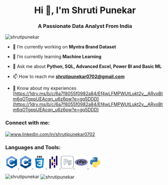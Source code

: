 <h1 align="center">Hi 👋, I'm Shruti Punekar</h1>
<h3 align="center">A Passionate Data Analyst From India</h3>

<p align="left"> <img src="https://komarev.com/ghpvc/?username=shrutipunekar&label=Profile%20views&color=0e75b6&style=flat" alt="shrutipunekar" /> </p>

- 🔭 I’m currently working on **Myntra Brand Dataset**

- 🌱 I’m currently learning **Machine Learning**

- 💬 Ask me about **Python, SQL, Advanced Excel, Power BI and Basic ML**

- 📫 How to reach me **shrutipunekar0702@gmail.com**

- 📄 Know about my experiences [https://1drv.ms/b/c/6a7f8055f0982a84/Ef4wLFMPWUtLukt2y__ARvoBtm6qOTgppUEAcqn_u6z6pw?e=gq5DDD](https://1drv.ms/b/c/6a7f8055f0982a84/Ef4wLFMPWUtLukt2y__ARvoBtm6qOTgppUEAcqn_u6z6pw?e=gq5DDD)

<h3 align="left">Connect with me:</h3>
<p align="left">
<a href="https://linkedin.com/in/www.linkedin.com/in/shrutipunekar0702" target="blank"><img align="center" src="https://raw.githubusercontent.com/rahuldkjain/github-profile-readme-generator/master/src/images/icons/Social/linked-in-alt.svg" alt="www.linkedin.com/in/shrutipunekar0702" height="30" width="40" /></a>
</p>

<h3 align="left">Languages and Tools:</h3>
<p align="left"> <a href="https://www.cprogramming.com/" target="_blank" rel="noreferrer"> <img src="https://raw.githubusercontent.com/devicons/devicon/master/icons/c/c-original.svg" alt="c" width="40" height="40"/> </a> <a href="https://www.w3schools.com/cpp/" target="_blank" rel="noreferrer"> <img src="https://raw.githubusercontent.com/devicons/devicon/master/icons/cplusplus/cplusplus-original.svg" alt="cplusplus" width="40" height="40"/> </a> <a href="https://www.w3schools.com/css/" target="_blank" rel="noreferrer"> <img src="https://raw.githubusercontent.com/devicons/devicon/master/icons/css3/css3-original-wordmark.svg" alt="css3" width="40" height="40"/> </a> <a href="https://pandas.pydata.org/" target="_blank" rel="noreferrer"> <img src="https://raw.githubusercontent.com/devicons/devicon/2ae2a900d2f041da66e950e4d48052658d850630/icons/pandas/pandas-original.svg" alt="pandas" width="40" height="40"/> </a> <a href="https://www.photoshop.com/en" target="_blank" rel="noreferrer"> <img src="https://raw.githubusercontent.com/devicons/devicon/master/icons/photoshop/photoshop-line.svg" alt="photoshop" width="40" height="40"/> </a> <a href="https://www.php.net" target="_blank" rel="noreferrer"> <img src="https://raw.githubusercontent.com/devicons/devicon/master/icons/php/php-original.svg" alt="php" width="40" height="40"/> </a> <a href="https://www.python.org" target="_blank" rel="noreferrer"> <img src="https://raw.githubusercontent.com/devicons/devicon/master/icons/python/python-original.svg" alt="python" width="40" height="40"/> </a> </p>

<p><img align="left" src="https://github-readme-stats.vercel.app/api/top-langs?username=shrutipunekar&show_icons=true&locale=en&layout=compact" alt="shrutipunekar" /></p>

<p>&nbsp;<img align="center" src="https://github-readme-stats.vercel.app/api?username=shrutipunekar&show_icons=true&locale=en" alt="shrutipunekar" /></p>

